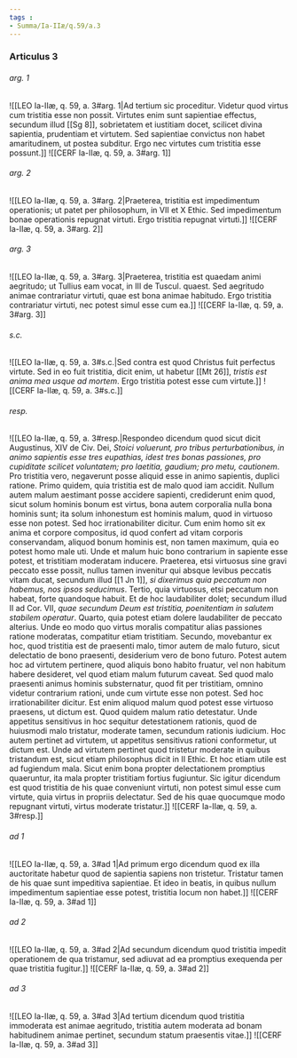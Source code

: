 ```yaml
---
tags : 
- Summa/Ia-IIæ/q.59/a.3
---
```


### Articulus 3

###### arg. 1
![[LEO Ia-IIæ, q. 59, a. 3#arg. 1|Ad tertium sic proceditur. Videtur quod virtus cum tristitia esse non possit. Virtutes enim sunt sapientiae effectus, secundum illud [[Sg 8]], sobrietatem et iustitiam docet, scilicet divina sapientia, prudentiam et virtutem. Sed sapientiae convictus non habet amaritudinem, ut postea subditur. Ergo nec virtutes cum tristitia esse possunt.]]
![[CERF Ia-IIæ, q. 59, a. 3#arg. 1]]

###### arg. 2
![[LEO Ia-IIæ, q. 59, a. 3#arg. 2|Praeterea, tristitia est impedimentum operationis; ut patet per philosophum, in VII et X Ethic. Sed impedimentum bonae operationis repugnat virtuti. Ergo tristitia repugnat virtuti.]]
![[CERF Ia-IIæ, q. 59, a. 3#arg. 2]]

###### arg. 3
![[LEO Ia-IIæ, q. 59, a. 3#arg. 3|Praeterea, tristitia est quaedam animi aegritudo; ut Tullius eam vocat, in III de Tuscul. quaest. Sed aegritudo animae contrariatur virtuti, quae est bona animae habitudo. Ergo tristitia contrariatur virtuti, nec potest simul esse cum ea.]]
![[CERF Ia-IIæ, q. 59, a. 3#arg. 3]]

###### s.c.
![[LEO Ia-IIæ, q. 59, a. 3#s.c.|Sed contra est quod Christus fuit perfectus virtute. Sed in eo fuit tristitia, dicit enim, ut habetur [[Mt 26]], *tristis est anima mea usque ad mortem*. Ergo tristitia potest esse cum virtute.]]
![[CERF Ia-IIæ, q. 59, a. 3#s.c.]]

###### resp.
![[LEO Ia-IIæ, q. 59, a. 3#resp.|Respondeo dicendum quod sicut dicit Augustinus, XIV de Civ. Dei, *Stoici voluerunt, pro tribus perturbationibus, in animo sapientis esse tres eupathias, idest tres bonas passiones, pro cupiditate scilicet voluntatem; pro laetitia, gaudium; pro metu, cautionem*. Pro tristitia vero, negaverunt posse aliquid esse in animo sapientis, duplici ratione. Primo quidem, quia tristitia est de malo quod iam accidit. Nullum autem malum aestimant posse accidere sapienti, crediderunt enim quod, sicut solum hominis bonum est virtus, bona autem corporalia nulla bona hominis sunt; ita solum inhonestum est hominis malum, quod in virtuoso esse non potest. Sed hoc irrationabiliter dicitur. Cum enim homo sit ex anima et corpore compositus, id quod confert ad vitam corporis conservandam, aliquod bonum hominis est, non tamen maximum, quia eo potest homo male uti. Unde et malum huic bono contrarium in sapiente esse potest, et tristitiam moderatam inducere. Praeterea, etsi virtuosus sine gravi peccato esse possit, nullus tamen invenitur qui absque levibus peccatis vitam ducat, secundum illud [[1 Jn 1]], *si dixerimus quia peccatum non habemus, nos ipsos seducimus*. Tertio, quia virtuosus, etsi peccatum non habeat, forte quandoque habuit. Et de hoc laudabiliter dolet; secundum illud II ad Cor. VII, *quae secundum Deum est tristitia, poenitentiam in salutem stabilem operatur*. Quarto, quia potest etiam dolere laudabiliter de peccato alterius. Unde eo modo quo virtus moralis compatitur alias passiones ratione moderatas, compatitur etiam tristitiam. Secundo, movebantur ex hoc, quod tristitia est de praesenti malo, timor autem de malo futuro, sicut delectatio de bono praesenti, desiderium vero de bono futuro. Potest autem hoc ad virtutem pertinere, quod aliquis bono habito fruatur, vel non habitum habere desideret, vel quod etiam malum futurum caveat. Sed quod malo praesenti animus hominis substernatur, quod fit per tristitiam, omnino videtur contrarium rationi, unde cum virtute esse non potest. Sed hoc irrationabiliter dicitur. Est enim aliquod malum quod potest esse virtuoso praesens, ut dictum est. Quod quidem malum ratio detestatur. Unde appetitus sensitivus in hoc sequitur detestationem rationis, quod de huiusmodi malo tristatur, moderate tamen, secundum rationis iudicium. Hoc autem pertinet ad virtutem, ut appetitus sensitivus rationi conformetur, ut dictum est. Unde ad virtutem pertinet quod tristetur moderate in quibus tristandum est, sicut etiam philosophus dicit in II Ethic. Et hoc etiam utile est ad fugiendum mala. Sicut enim bona propter delectationem promptius quaeruntur, ita mala propter tristitiam fortius fugiuntur. Sic igitur dicendum est quod tristitia de his quae conveniunt virtuti, non potest simul esse cum virtute, quia virtus in propriis delectatur. Sed de his quae quocumque modo repugnant virtuti, virtus moderate tristatur.]]
![[CERF Ia-IIæ, q. 59, a. 3#resp.]]

###### ad 1
![[LEO Ia-IIæ, q. 59, a. 3#ad 1|Ad primum ergo dicendum quod ex illa auctoritate habetur quod de sapientia sapiens non tristetur. Tristatur tamen de his quae sunt impeditiva sapientiae. Et ideo in beatis, in quibus nullum impedimentum sapientiae esse potest, tristitia locum non habet.]]
![[CERF Ia-IIæ, q. 59, a. 3#ad 1]]

###### ad 2
![[LEO Ia-IIæ, q. 59, a. 3#ad 2|Ad secundum dicendum quod tristitia impedit operationem de qua tristamur, sed adiuvat ad ea promptius exequenda per quae tristitia fugitur.]]
![[CERF Ia-IIæ, q. 59, a. 3#ad 2]]

###### ad 3
![[LEO Ia-IIæ, q. 59, a. 3#ad 3|Ad tertium dicendum quod tristitia immoderata est animae aegritudo, tristitia autem moderata ad bonam habitudinem animae pertinet, secundum statum praesentis vitae.]]
![[CERF Ia-IIæ, q. 59, a. 3#ad 3]]

